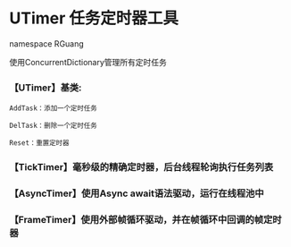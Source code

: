 # UTimer 任务定时器工具
namespace RGuang

使用ConcurrentDictionary管理所有定时任务

### 【UTimer】基类:
    AddTask：添加一个定时任务

    DelTask：删除一个定时任务
    
    Reset：重置定时器


### 【TickTimer】毫秒级的精确定时器，后台线程轮询执行任务列表

### 【AsyncTimer】使用Async await语法驱动，运行在线程池中

### 【FrameTimer】使用外部帧循环驱动，并在帧循环中回调的帧定时器


